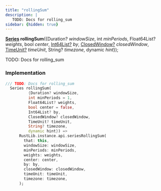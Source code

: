 ```yaml
---
title: "rollingSum"
description: |
   TODO: Docs for rolling_sum
sidebar: {hidden: true}
---
```

<span class="dart-code"><strong>[Series] rollingSum</strong>({<span class="nobr">Duration? <i>windowSize</i></span>, <span class="nobr">int <i>minPeriods</i></span>, <span class="nobr">Float64List? <i>weights</i></span>, <span class="nobr">bool <i>center</i></span>, <span class="nobr">[Int64List?] <i>by</i></span>, <span class="nobr">[ClosedWindow?] <i>closedWindow</i></span>, <span class="nobr">[TimeUnit?] <i>timeUnit</i></span>, <span class="nobr">String? <i>timezone</i></span>, <span class="nobr">dynamic <i>hint</i></span>});</span>

 TODO: Docs for rolling_sum
### Implementation
```dart
/// TODO: Docs for rolling_sum
  Series rollingSum(
          {Duration? windowSize,
          int minPeriods = 1,
          Float64List? weights,
          bool center = false,
          Int64List? by,
          ClosedWindow? closedWindow,
          TimeUnit? timeUnit,
          String? timezone,
          dynamic hint}) =>
      RustLib.instance.api.seriesRollingSum(
        that: this,
        windowSize: windowSize,
        minPeriods: minPeriods,
        weights: weights,
        center: center,
        by: by,
        closedWindow: closedWindow,
        timeUnit: timeUnit,
        timezone: timezone,
      );
```

[Series]: /reference/classes/series
[Int64List?]: /reference/classes/int64list
[ClosedWindow?]: /reference/enums/closedwindow
[TimeUnit?]: /reference/enums/timeunit